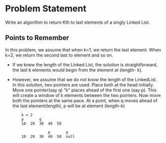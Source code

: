 # Problem Statement

Write an algorithm to return Kth to last elements of a singly Linked List.

## Points to Remember

In this problem, we assume that when k=1, we return the last element. When k=2, we return the second last to element and so on. 
* If we knew the length of the Linked List, the solution is straightforward, the last k elements would begin from the element at (length- k).
* However, we assume that we do not know the length of the LinkedList. In this solution, two pointers are used. Place both at the head initially. Move one pointer(say q) "k" places ahead of the first one (say p). This will create a window of k elements between the two pointers. Now move both the pointers at the same pace. At a point, when q moves ahead of the last element(length), p will be at element (length-k)

    ```
        k = 2
        p       q
        10  20  30  40  50

                    p       q
        10  20  30  40  50  null
    ```
